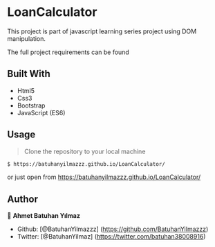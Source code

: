 # LoanCalculator

This project is part of javascript learning series project using DOM manipulation.

The full project requirements can be found 

## Built With

- Html5
- Css3
- Bootstrap
- JavaScript (ES6)



## Usage

> Clone the repository to your local machine

```sh
$ https://batuhanyilmazzz.github.io/LoanCalculator/
```
or just open from https://batuhanyilmazzz.github.io/LoanCalculator/



## Author

👤 **Ahmet Batuhan Yılmaz**

- Github: [@BatuhanYilmazzz] (https://github.com/BatuhanYilmazzz)
- Twitter: [@BatuhanYilmaz] (https://twitter.com/batuhan38008916)
